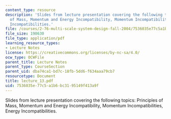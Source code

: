 ```yaml
---
content_type: resource
description: 'Slides from lecture presentation covering the following topics: Principles
  of Mass, Momentum and Energy Incompatibility, Momentum Incompatibilities, Energy
  Incompatibilities.'
file: /courses/2-76-multi-scale-system-design-fall-2004/7536035e77c5a1b6bc3195149f413a9f_lecture_13.pdf
file_size: 198630
file_type: application/pdf
learning_resource_types:
- Lecture Notes
license: https://creativecommons.org/licenses/by-nc-sa/4.0/
ocw_type: OCWFile
parent_title: Lecture Notes
parent_type: CourseSection
parent_uid: dba74ca1-bd7c-18fb-5dd6-f634aaa79cb7
resourcetype: Document
title: lecture_13.pdf
uid: 7536035e-77c5-a1b6-bc31-95149f413a9f
---
```

Slides from lecture presentation covering the following topics: Principles of Mass, Momentum and Energy Incompatibility, Momentum Incompatibilities, Energy Incompatibilities.